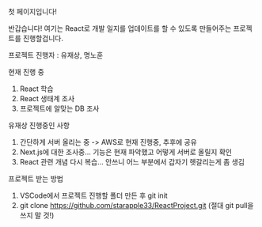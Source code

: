 첫 페이지입니다!

반갑습니다! 여기는 React로 개발 일지를 업데이트를 할 수 있도록 만들어주는 프로젝트를 진행할겁니다.

프로젝트 진행자 : 유재상, 명노훈

현재 진행 중 
1. React 학습
2. React 생태계 조사
3. 프로젝트에 알맞는 DB 조사

유재상 진행중인 사항

1. 간단하게 서버 올리는 중 -> AWS로 현재 진행중, 추후에 공유
2. Next.js에 대한 조사중... 기능은 현재 파악했고 어떻게 서버로 올릴지 확인
3. React 관련 개념 다시 복습... 안쓰니 어느 부분에서 갑자기 헷갈리는게 좀 생김




프로젝트 받는 방법

1. VSCode에서 프로젝트 진행할 폴더 만든 후 git init 
2. git clone https://github.com/starapple33/ReactProject.git (절대 git pull을 쓰지 말 것!)

